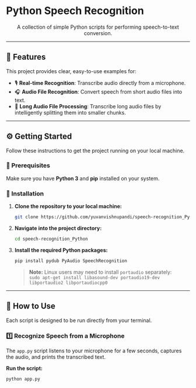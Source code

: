 # Python Speech Recognition

<p align="center">
A collection of simple Python scripts for performing speech-to-text conversion.
</p>

---

## 🧠 Features

This project provides clear, easy-to-use examples for:

- 🎙️ **Real-time Recognition**: Transcribe audio directly from a microphone.  
- 🎧 **Audio File Recognition**: Convert speech from short audio files into text.  
- 📂 **Long Audio File Processing**: Transcribe long audio files by intelligently splitting them into smaller chunks.

---

## ⚙️ Getting Started

Follow these instructions to get the project running on your local machine.

### 🔧 Prerequisites

Make sure you have **Python 3** and **pip** installed on your system.

### 🧩 Installation

1. **Clone the repository to your local machine:**

    ```bash
    git clone https://github.com/yuvanvishnupandi/speech-recognition_Python.git
    ```

2. **Navigate into the project directory:**

    ```bash
    cd speech-recognition_Python
    ```

3. **Install the required Python packages:**

    ```bash
    pip install pydub PyAudio SpeechRecognition
    ```

    > **Note:** Linux users may need to install `portaudio` separately:  
    > `sudo apt-get install libasound-dev portaudio19-dev libportaudio2 libportaudiocpp0`

---

## 🚀 How to Use

Each script is designed to be run directly from your terminal.

### 1️⃣ Recognize Speech from a Microphone

The `app.py` script listens to your microphone for a few seconds, captures the audio, and prints the transcribed text.

**Run the script:**

```bash
python app.py
